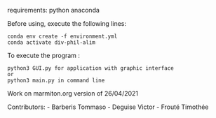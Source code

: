 requirements:
    python 
    anaconda

Before using, execute the following lines:

    conda env create -f environment.yml
    conda activate div-phil-alim

To execute the program : 

    python3 GUI.py for application with graphic interface
    or
    python3 main.py in command line
    
Work on marmiton.org version of 26/04/2021


Contributors:
    - Barberis Tommaso
    - Deguise Victor
    - Frouté Timothée